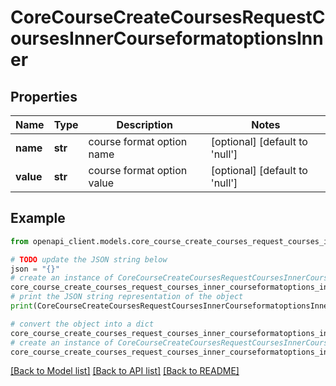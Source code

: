 # CoreCourseCreateCoursesRequestCoursesInnerCourseformatoptionsInner


## Properties

Name | Type | Description | Notes
------------ | ------------- | ------------- | -------------
**name** | **str** | course format option name | [optional] [default to 'null']
**value** | **str** | course format option value | [optional] [default to 'null']

## Example

```python
from openapi_client.models.core_course_create_courses_request_courses_inner_courseformatoptions_inner import CoreCourseCreateCoursesRequestCoursesInnerCourseformatoptionsInner

# TODO update the JSON string below
json = "{}"
# create an instance of CoreCourseCreateCoursesRequestCoursesInnerCourseformatoptionsInner from a JSON string
core_course_create_courses_request_courses_inner_courseformatoptions_inner_instance = CoreCourseCreateCoursesRequestCoursesInnerCourseformatoptionsInner.from_json(json)
# print the JSON string representation of the object
print(CoreCourseCreateCoursesRequestCoursesInnerCourseformatoptionsInner.to_json())

# convert the object into a dict
core_course_create_courses_request_courses_inner_courseformatoptions_inner_dict = core_course_create_courses_request_courses_inner_courseformatoptions_inner_instance.to_dict()
# create an instance of CoreCourseCreateCoursesRequestCoursesInnerCourseformatoptionsInner from a dict
core_course_create_courses_request_courses_inner_courseformatoptions_inner_from_dict = CoreCourseCreateCoursesRequestCoursesInnerCourseformatoptionsInner.from_dict(core_course_create_courses_request_courses_inner_courseformatoptions_inner_dict)
```
[[Back to Model list]](../README.md#documentation-for-models) [[Back to API list]](../README.md#documentation-for-api-endpoints) [[Back to README]](../README.md)


